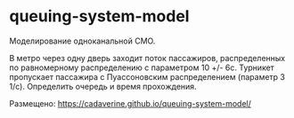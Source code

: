 # queuing-system-model

Моделирование одноканальной СМО.

В метро через одну дверь заходит поток пассажиров, распределенных по равномерному распределению с параметром 10 +/- 6с.
Турникет пропускает пассажира с Пуассоновским распределением (параметр 3 1/с).
Определить очередь и время прохождения.

Размещено:
https://cadaverine.github.io/queuing-system-model/
